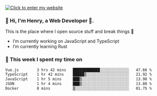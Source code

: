 [![Click to enter my website](https://github.com/zh30/zh30/assets/7930156/bb82b0df-3fb8-4136-8522-734cd2b27f6a)](https://blog.zhanghe.dev) 

### 👋 Hi, I'm Henry, a Web Developer 🚀.

This is the place where I open source stuff and break things :rofl:

- I’m currently working on JavaScript and TypeScript
- I’m currently learning Rust

### 💪 This week I spent my time on

<!--START_SECTION:waka-->

```txt
Vue.js        3 hrs 42 mins   ████████████░░░░░░░░░░░░░   47.66 %
TypeScript    1 hr 42 mins    █████▒░░░░░░░░░░░░░░░░░░░   21.92 %
JavaScript    1 hr 5 mins     ███▒░░░░░░░░░░░░░░░░░░░░░   13.98 %
JSON          1 hr 4 mins     ███▒░░░░░░░░░░░░░░░░░░░░░   13.80 %
Docker        8 mins          ▒░░░░░░░░░░░░░░░░░░░░░░░░   01.75 %
```

<!--END_SECTION:waka-->
